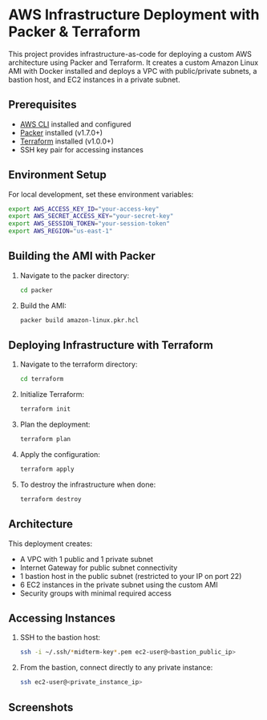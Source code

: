 # AWS Infrastructure Deployment with Packer & Terraform

This project provides infrastructure-as-code for deploying a custom AWS architecture using Packer and Terraform. It creates a custom Amazon Linux AMI with Docker installed and deploys a VPC with public/private subnets, a bastion host, and EC2 instances in a private subnet.

## Prerequisites

- [AWS CLI](https://aws.amazon.com/cli/) installed and configured
- [Packer](https://www.packer.io/downloads) installed (v1.7.0+)
- [Terraform](https://www.terraform.io/downloads.html) installed (v1.0.0+)
- SSH key pair for accessing instances

## Environment Setup


For local development, set these environment variables:

```bash
export AWS_ACCESS_KEY_ID="your-access-key"
export AWS_SECRET_ACCESS_KEY="your-secret-key"
export AWS_SESSION_TOKEN="your-session-token"
export AWS_REGION="us-east-1"
```

## Building the AMI with Packer

1. Navigate to the packer directory:
   ```bash
   cd packer
   ```

2. Build the AMI:
   ```bash
   packer build amazon-linux.pkr.hcl
   ```

## Deploying Infrastructure with Terraform

1. Navigate to the terraform directory:
   ```bash
   cd terraform
   ```

2. Initialize Terraform:
   ```bash
   terraform init
   ```

3. Plan the deployment:
   ```bash
   terraform plan
   ```

4. Apply the configuration:
   ```bash
   terraform apply
   ```

5. To destroy the infrastructure when done:
   ```bash
   terraform destroy
   ```

## Architecture

This deployment creates:
- A VPC with 1 public and 1 private subnet
- Internet Gateway for public subnet connectivity
- 1 bastion host in the public subnet (restricted to your IP on port 22)
- 6 EC2 instances in the private subnet using the custom AMI
- Security groups with minimal required access


## Accessing Instances

1. SSH to the bastion host:
   ```bash
   ssh -i ~/.ssh/*midterm-key*.pem ec2-user@<bastion_public_ip>
   ```

2. From the bastion, connect directly to any private instance:
   ```bash
   ssh ec2-user@<private_instance_ip>
   ```

## Screenshots





